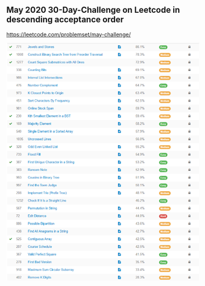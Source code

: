 ## May 2020 30-Day-Challenge on Leetcode in descending acceptance order

https://leetcode.com/problemset/may-challenge/
<p align="center">
<img src="https://github.com/taesookim0412/PythonAlgorithms/blob/master/2020_/06/LeetCodeMayChallenge/May2020chal.png?raw=true">
</p>
